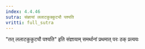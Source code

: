```yaml
---
index: 4.4.46
sutra: संज्ञायां ललाटकुक्कुट्यौ पश्यति
vritti: full_sutra
---
```


"तत् ललाटकुकुट्यौ पश्यति" इति संज्ञायाम् समर्थानां प्रथमात् परः ठक् प्रत्ययः 